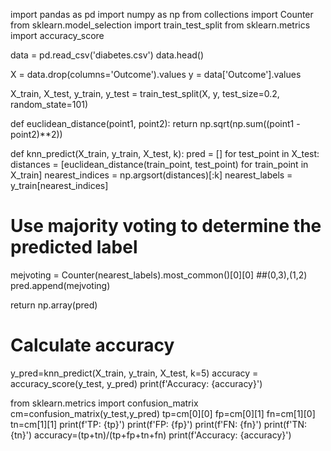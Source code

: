 import pandas as pd
import numpy as np
from collections import Counter
from sklearn.model_selection import train_test_split
from sklearn.metrics import accuracy_score

data = pd.read_csv('diabetes.csv')
data.head()

X = data.drop(columns='Outcome').values
y = data['Outcome'].values

X_train, X_test, y_train, y_test = train_test_split(X, y, test_size=0.2, random_state=101)

def euclidean_distance(point1, point2):
    return np.sqrt(np.sum((point1 - point2)**2))

def knn_predict(X_train, y_train, X_test, k):
 pred = []
 for test_point in X_test:
  distances = [euclidean_distance(train_point, test_point) for train_point in X_train]
  nearest_indices = np.argsort(distances)[:k]
  nearest_labels = y_train[nearest_indices]
# Use majority voting to determine the predicted label
  mejvoting = Counter(nearest_labels).most_common()[0][0] ##(0,3),(1,2)
  pred.append(mejvoting)
  
return np.array(pred)


 # Calculate accuracy
y_pred=knn_predict(X_train, y_train, X_test, k=5)
accuracy = accuracy_score(y_test, y_pred)
print(f'Accuracy: {accuracy}')

from sklearn.metrics import confusion_matrix
cm=confusion_matrix(y_test,y_pred)
tp=cm[0][0]
fp=cm[0][1]
fn=cm[1][0]
tn=cm[1][1]
print(f'TP: {tp}')
print(f'FP: {fp}')
print(f'FN: {fn}')
print(f'TN: {tn}')
accuracy=(tp+tn)/(tp+fp+tn+fn)
print(f'Accuracy: {accuracy}')
